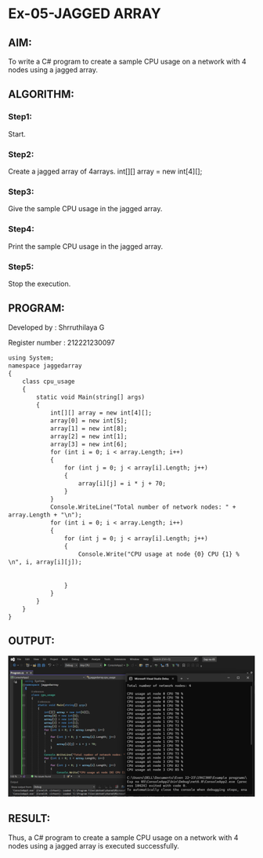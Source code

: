 # Ex-05-JAGGED ARRAY
## AIM:
To write a C# program to create a sample CPU usage on a network with 4 nodes using a jagged array.
## ALGORITHM:
### Step1:
Start.

### Step2:
Create a jagged array of 4arrays. int[][] array = new int[4][];

### Step3:
Give the sample CPU usage in the jagged array.

### Step4:
Print the sample CPU usage in the jagged array.

### Step5:
Stop the execution.
## PROGRAM:
Developed by : Shrruthilaya G

Register number : 212221230097
```
using System;
namespace jaggedarray
{
    class cpu_usage
    {
        static void Main(string[] args)
        {
            int[][] array = new int[4][];
            array[0] = new int[5];
            array[1] = new int[8];
            array[2] = new int[1];
            array[3] = new int[6];
            for (int i = 0; i < array.Length; i++)
            {
                for (int j = 0; j < array[i].Length; j++)
                {
                    array[i][j] = i * j + 70;
                }
            }
            Console.WriteLine("Total number of network nodes: " + array.Length + "\n");
            for (int i = 0; i < array.Length; i++)
            {
                for (int j = 0; j < array[i].Length; j++)
                {
                    Console.Write("CPU usage at node {0} CPU {1} %  \n", i, array[i][j]);


                }
            }
        }
    }
}
```

## OUTPUT:
![](output1.png)

## RESULT:
Thus, a C# program to create a sample CPU usage on a network with 4 nodes using a jagged array is executed successfully.
